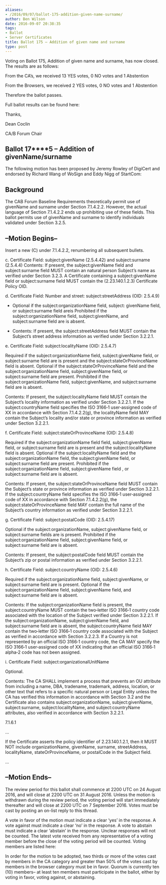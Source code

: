 ```yaml
---
aliases:
- /2016/09/07/ballot-175-addition-given-name-surname/
author: Ben Wilson
date: 2016-09-07 20:38:35
tags:
- Ballot
- Server Certificates
title: Ballot 175 – Addition of given name and surname
type: post
---
```


Voting on Ballot 175, Addition of given name and surname, has now closed. The results are as follows:

From the CA’s, we received 13 YES votes, 0 NO votes and 1 Abstention

From the Browsers, we received 2 YES votes, 0 NO votes and 1 Abstention

Therefore the ballot passes.

Full ballot results can be found here:

Thanks,

Dean Coclin

CA/B Forum Chair

## Ballot 17\*\*\*\*5 – Addition of givenName/surname

The following motion has been proposed by Jeremy Rowley of DigiCert and endorsed by Richard Wang of WoSign and Eddy Nigg of StartCom:

## Background

The CAB Forum Baseline Requirements theoretically permit use of givenName and surname under Section 7.1.4.2.2. However, the actual language of Section 7.1.4.2.2 ends up prohibiting use of these fields. This ballot permits use of givenName and surname to identify individuals validated under Section 3.2.5.

## –Motion Begins–

Insert a new (C) under 7.1.4.2.2, renumbering all subsequent bullets.

c. Certificate Field: subject:givenName (2.5.4.42) and subject:surname (2.5.4.4)
Contents: If present, the subject:givenName field and subject:surname field MUST contain an natural person Subject’s name as verified under Section 3.2.3. A Certificate containing a subject:givenName field or subject:surname field MUST contain the (2.23.140.1.2.3) Certificate Policy OID.

d. Certificate Field: Number and street: subject:streetAddress (OID: 2.5.4.9)

- Optional if the subject:organizationName field, subject: givenName field, or subject:surname field areis Prohibited if the subject:organizationName field, subject:givenName, and subject:surname field are is absent.

- Contents: If present, the subject:streetAddress field MUST contain the Subject’s street address information as verified under Section 3.2.2.1.

e. Certificate Field: subject:localityName (OID: 2.5.4.7)

Required if the subject:organizationName field, subject:givenName field, or subject:surname field are is present and the subject:stateOrProvinceName field is absent. Optional if the subject:stateOrProvinceName field and the subject:organizationName field, subject:givenName field, or subject:surname field are present. Prohibited if the subject:organizationName field, subject:givenName, and subject:surname field are is absent.

Contents: If present, the subject:localityName field MUST contain the Subject’s locality information as verified under Section 3.2.2.1. If the subject:countryName field specifies the ISO 3166‐1 user‐assigned code of XX in accordance with Section 7.1.4.2.2(g), the localityName field MAY contain the Subject’s locality and/or state or province information as verified under Section 3.2.2.1.

f. Certificate Field: subject:stateOrProvinceName (OID: 2.5.4.8)

Required if the subject:organizationName field field, subject:givenName field, or subject:surname field are is present and the subject:localityName field is absent. Optional if the subject:localityName field and the subject:organizationName field, the subject:givenName field, or subject:surname field are present. Prohibited if the subject:organizationName field, subject:givenName field , or subject:surname field are is absent.

Contents: If present, the subject:stateOrProvinceName field MUST contain the Subject’s state or province information as verified under Section 3.2.2.1. If the subject:countryName field specifies the ISO 3166‐1 user‐assigned code of XX in accordance with Section 7.1.4.2.2(g), the subject:stateOrProvinceName field MAY contain the full name of the Subject’s country information as verified under Section 3.2.2.1.

g. Certificate Field: subject:postalCode (OID: 2.5.4.17)

Optional if the subject:organizationName, subject:givenName field, or subject:surname fields are is present. Prohibited if the subject:organizationName field, subject:givenName field, or subject:surname field are is absent.

Contents: If present, the subject:postalCode field MUST contain the Subject’s zip or postal information as verified under Section 3.2.2.1.

h. Certificate Field: subject:countryName (OID: 2.5.4.6)

Required if the subject:organizationName field, subject:givenName, or subject:surname field are is present. Optional if the subject:organizationName field, subject:givenName field, and subject:surname field are is absent.

Contents: If the subject:organizationName field is present, the subject:countryName MUST contain the two‐letter ISO 3166‐1 country code associated with the location of the Subject verified under Section 3.2.2.1. If the subject:organizationName, subject:givenName field, and subject:surname field are is absent, the subject:countryName field MAY contain the two‐letter ISO 3166‐1 country code associated with the Subject as verified in accordance with Section 3.2.2.3. If a Country is not represented by an official ISO 3166‐1 country code, the CA MAY specify the ISO 3166‐1 user‐assigned code of XX indicating that an official ISO 3166‐1 alpha‐2 code has not been assigned.

i. Certificate Field: subject:organizationalUnitName

Optional.

Contents: The CA SHALL implement a process that prevents an OU attribute from including a name, DBA, tradename, trademark, address, location, or other text that refers to a specific natural person or Legal Entity unless the CA has verified this information in accordance with Section 3.2 and the Certificate also contains subject:organizationName, subject:givenName, subject:surname, subject:localityName, and subject:countryName attributes, also verified in accordance with Section 3.2.2.1.

7.1.6.1

…

If the Certificate asserts the policy identifier of 2.23.140.1.2.1, then it MUST NOT include organizationName, givenName, surname, streetAddress, localityName, stateOrProvinceName, or postalCode in the Subject field.

…

## –Motion Ends–

The review period for this ballot shall commence at 2200 UTC on 24 August 2016, and will close at 2200 UTC on 31 August 2016. Unless the motion is withdrawn during the review period, the voting period will start immediately thereafter and will close at 2200 UTC on 7 September 2016. Votes must be cast by posting an on-list reply to this thread.

A vote in favor of the motion must indicate a clear ‘yes’ in the response. A vote against must indicate a clear ‘no’ in the response. A vote to abstain must indicate a clear ‘abstain’ in the response. Unclear responses will not be counted. The latest vote received from any representative of a voting member before the close of the voting period will be counted. Voting members are listed here:

In order for the motion to be adopted, two thirds or more of the votes cast by members in the CA category and greater than 50% of the votes cast by members in the browser category must be in favor. Quorum is currently ten (10) members– at least ten members must participate in the ballot, either by voting in favor, voting against, or abstaining.